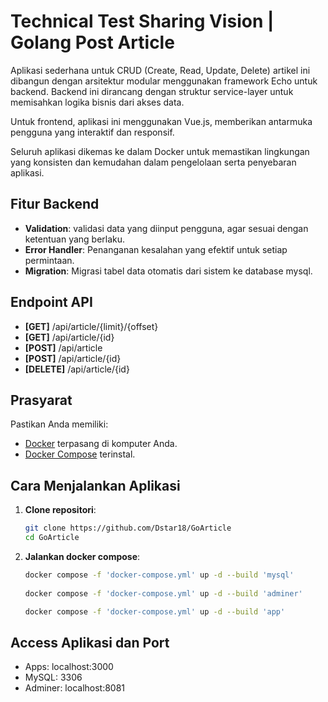 # Technical Test Sharing Vision | Golang Post Article

Aplikasi sederhana untuk CRUD (Create, Read, Update, Delete) artikel ini dibangun dengan arsitektur modular menggunakan framework Echo untuk backend. Backend ini dirancang dengan struktur service-layer untuk memisahkan logika bisnis dari akses data.

Untuk frontend, aplikasi ini menggunakan Vue.js, memberikan antarmuka pengguna yang interaktif dan responsif.

Seluruh aplikasi dikemas ke dalam Docker untuk memastikan lingkungan yang konsisten dan kemudahan dalam pengelolaan serta penyebaran aplikasi.

## Fitur Backend 

- **Validation**: validasi data yang diinput pengguna, agar sesuai dengan ketentuan yang berlaku.  
- **Error Handler**: Penanganan kesalahan yang efektif untuk setiap permintaan.  
- **Migration**: Migrasi tabel data otomatis dari sistem ke database mysql.

## Endpoint API 
- **[GET]** /api/article/{limit}/{offset}
- **[GET]** /api/article/{id}
- **[POST]** /api/article
- **[POST]** /api/article/{id}
- **[DELETE]** /api/article/{id}

## Prasyarat  

Pastikan Anda memiliki:  

- [Docker](https://www.docker.com/get-started) terpasang di komputer Anda.  
- [Docker Compose](https://docs.docker.com/compose/install/) terinstal.  

## Cara Menjalankan Aplikasi  

1. **Clone repositori**:  

   ```bash  
   git clone https://github.com/Dstar18/GoArticle
   cd GoArticle  

2. **Jalankan docker compose**:  

   ```bash  
   docker compose -f 'docker-compose.yml' up -d --build 'mysql'
 
   docker compose -f 'docker-compose.yml' up -d --build 'adminer'

   docker compose -f 'docker-compose.yml' up -d --build 'app'

## Access Aplikasi dan Port  

- Apps: localhost:3000
- MySQL: 3306
- Adminer: localhost:8081